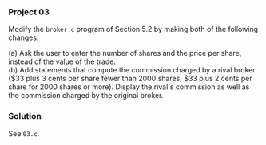 ### Project 03

Modify the `broker.c` program of Section 5.2 by making both of the following
changes:

(a) Ask the user to enter the number of shares and the price per share, instead
of the value of the trade.  
(b) Add statements that compute the commission charged by a rival broker ($33
plus 3 cents per share fewer than 2000 shares; $33 plus 2 cents per share for
2000 shares or more). Display the rival's commission as well as the commission
charged by the original broker.

### Solution

See `03.c`.
